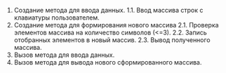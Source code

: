 1. Создание метода для ввода данных. 
    1.1. Ввод массива строк с клавиатуры пользователем.
2. Создание метода для формирования нового массива
    2.1. Проверка элементов массива на количество символов (<=3).
    2.2. Запись отобранных элементов в новый массив.
    2.3. Вывод полученного массива.
3. Вызов метода для ввода данных.
4. Вызов метода для вывода нового сформированного массива.